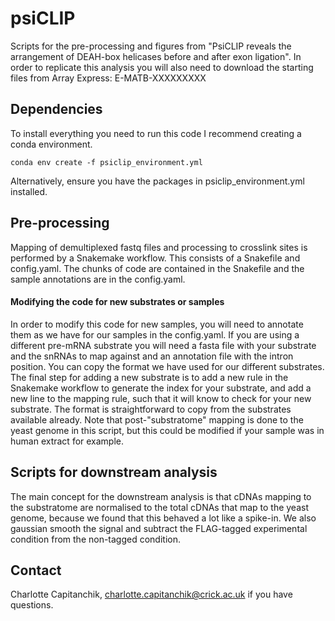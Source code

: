 # psiCLIP
Scripts for the pre-processing and figures from "PsiCLIP reveals the arrangement of DEAH-box helicases before and after exon ligation".
In order to replicate this analysis you will also need to download the starting files from Array Express: E-MATB-XXXXXXXXX

## Dependencies
To install everything you need to run this code I recommend creating a conda environment.
```
conda env create -f psiclip_environment.yml
```
Alternatively, ensure you have the packages in psiclip_environment.yml installed.

## Pre-processing
Mapping of demultiplexed fastq files and processing to crosslink sites is performed by a Snakemake workflow. This consists of a Snakefile and config.yaml. The chunks of code are contained in the Snakefile and the sample annotations are in the config.yaml. 
#### Modifying the code for new substrates or samples
In order to modify this code for new samples, you will need to annotate them as we have for our samples in the config.yaml. If you are using a different pre-mRNA substrate you will need a fasta file with your substrate and the snRNAs to map against and an annotation file with the intron position. You can copy the format we have used for our different substrates. The final step for adding a new substrate is to add a new rule in the Snakemake workflow to generate the index for your substrate, and add a new line to the mapping rule, such that it will know to check for your new substrate. The format is straightforward to copy from the substrates available already.
Note that post-"substratome" mapping is done to the yeast genome in this script, but this could be modified if your sample was in human extract for example.

## Scripts for downstream analysis
The main concept for the downstream analysis is that cDNAs mapping to the substratome are normalised to the total cDNAs that map to the yeast genome, because we found that this behaved a lot like a spike-in. We also gaussian smooth the signal and subtract the FLAG-tagged experimental condition from the non-tagged condition. 

## Contact
Charlotte Capitanchik, charlotte.capitanchik@crick.ac.uk if you have questions.
